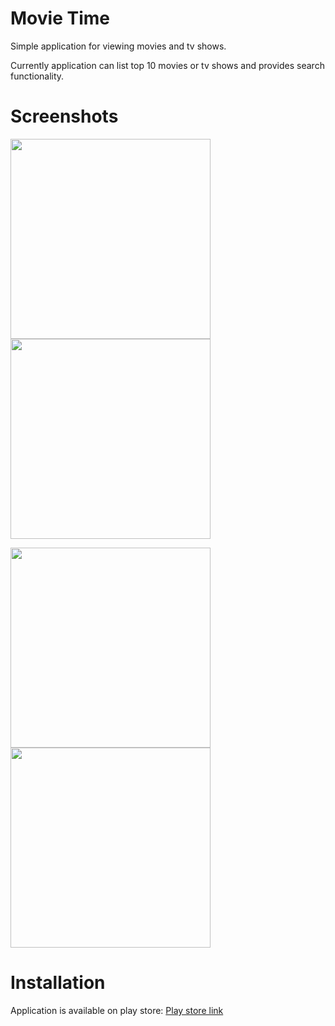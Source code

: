 # Movie Time
Simple application for viewing movies and tv shows.

Currently application can list top 10 movies or tv shows and provides search functionality.


# Screenshots
<p float="center">
<img src="https://i.imgur.com/sAcqfIu.png" width="320">

<img src="https://i.imgur.com/xNW2u4S.png" width="320">
</p>

<p float="center">
<img src="https://i.imgur.com/ml2hU81.png" width="320">

<img src="https://i.imgur.com/7mxCWaQ.png" width="320">
</p>

# Installation
Application is available on play store:
[Play store link](https://play.google.com/store/apps/details?id=com.bojandolic.movietime)
